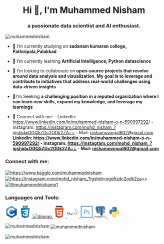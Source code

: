 <h1 align="center">Hi 👋, I'm Muhammed Nisham</h1>
<h3 align="center">a passionate data scientist and AI enthusiast.</h3>

<p align="left"> <img src="https://komarev.com/ghpvc/?username=muhammednisham&label=Profile%20views&color=0e75b6&style=flat" alt="muhammednisham" /> </p>

- 🔭 I’m currently studying on **sadanam kumaran college, Pathiripala,Palakkad**

- 🌱 I’m currently learning **Artificial Intelligence, Python datascience**

- 👯 I’m looking to collaborate on **open-source projects that revolve around data analysis and visualization. My goal is to leverage and contribute to initiatives that address real-world challenges using data-driven insights**

- 🤝I'm Seeking **a challenging position in a reputed organization where I can learn new skills, expand my knowledge, and leverage my learnings**

- 🔗 Connect with me: - LinkedIn: https://www.linkedin.com/in/muhammed-nisham-o-n-590997292/ - Instagram: https://instagram.com/mohd_nisham_?igshid=OGQ5ZDc2ODk2ZA== - Mail: nishamovingal602@gmail.com **LinkedIn: https://www.linkedin.com/in/muhammed-nisham-o-n-590997292/ - Instagram: https://instagram.com/mohd_nisham_?igshid=OGQ5ZDc2ODk2ZA== - Mail: nishamovingal602@gmail.com**

<h3 align="left">Connect with me:</h3>
<p align="left">
<a href="https://kaggle.com/https://www.kaggle.com/muhammednisham" target="blank"><img align="center" src="https://raw.githubusercontent.com/rahuldkjain/github-profile-readme-generator/master/src/images/icons/Social/kaggle.svg" alt="https://www.kaggle.com/muhammednisham" height="30" width="40" /></a>
<a href="https://instagram.com/https://instagram.com/mohd_nisham_?igshid=ogq5zdc2odk2za==" target="blank"><img align="center" src="https://raw.githubusercontent.com/rahuldkjain/github-profile-readme-generator/master/src/images/icons/Social/instagram.svg" alt="https://instagram.com/mohd_nisham_?igshid=ogq5zdc2odk2za==" height="30" width="40" /></a>
<a href="https://www.hackerearth.com/@muhammednishamo1" target="blank"><img align="center" src="https://raw.githubusercontent.com/rahuldkjain/github-profile-readme-generator/master/src/images/icons/Social/hackerearth.svg" alt="@muhammednishamo1" height="30" width="40" /></a>
</p>

<h3 align="left">Languages and Tools:</h3>
<p align="left"> <a href="https://www.cprogramming.com/" target="_blank" rel="noreferrer"> <img src="https://raw.githubusercontent.com/devicons/devicon/master/icons/c/c-original.svg" alt="c" width="40" height="40"/> </a> <a href="https://www.w3schools.com/css/" target="_blank" rel="noreferrer"> <img src="https://raw.githubusercontent.com/devicons/devicon/master/icons/css3/css3-original-wordmark.svg" alt="css3" width="40" height="40"/> </a> <a href="https://www.djangoproject.com/" target="_blank" rel="noreferrer"> <img src="https://cdn.worldvectorlogo.com/logos/django.svg" alt="django" width="40" height="40"/> </a> <a href="https://www.w3.org/html/" target="_blank" rel="noreferrer"> <img src="https://raw.githubusercontent.com/devicons/devicon/master/icons/html5/html5-original-wordmark.svg" alt="html5" width="40" height="40"/> </a> <a href="https://www.mysql.com/" target="_blank" rel="noreferrer"> <img src="https://raw.githubusercontent.com/devicons/devicon/master/icons/mysql/mysql-original-wordmark.svg" alt="mysql" width="40" height="40"/> </a> <a href="https://www.photoshop.com/en" target="_blank" rel="noreferrer"> <img src="https://raw.githubusercontent.com/devicons/devicon/master/icons/photoshop/photoshop-line.svg" alt="photoshop" width="40" height="40"/> </a> <a href="https://www.postgresql.org" target="_blank" rel="noreferrer"> <img src="https://raw.githubusercontent.com/devicons/devicon/master/icons/postgresql/postgresql-original-wordmark.svg" alt="postgresql" width="40" height="40"/> </a> <a href="https://www.python.org" target="_blank" rel="noreferrer"> <img src="https://raw.githubusercontent.com/devicons/devicon/master/icons/python/python-original.svg" alt="python" width="40" height="40"/> </a> </p>

<p><img align="left" src="https://github-readme-stats.vercel.app/api/top-langs?username=muhammednisham&show_icons=true&locale=en&layout=compact" alt="muhammednisham" /></p>

<p>&nbsp;<img align="center" src="https://github-readme-stats.vercel.app/api?username=muhammednisham&show_icons=true&locale=en" alt="muhammednisham" /></p>

<p><img align="center" src="https://github-readme-streak-stats.herokuapp.com/?user=muhammednisham&" alt="muhammednisham" /></p>
